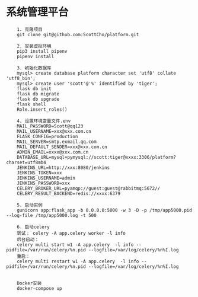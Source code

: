 系统管理平台
=============================================

        1. 克隆项目
        git clone git@github.com:ScottCho/platform.git

        2. 安装虚拟环境
        pip3 install pipenv
        pipenv install

        3. 初始化数据库
        mysql> create database platform character set 'utf8' collate 'utf8_bin';
        mysql> create user 'scott'@'%' identified by 'tiger';
        flask db init
        flask db migrate
        flask db upgrade
        flask shell
        Role.insert_roles()

        4. 设置环境变量文件.env
        MAIL_PASSWORD=Scott@qq123
        MAIL_USERNAME=xxx@xxx.com.cn
        FLASK_CONFIG=production
        MAIL_SERVER=smtp.exmail.qq.com
        MAIL_DEFAULT_SENDER=xxx@xxx.com.cn
        ADMIN_EMAIL=xxxx@xxx.com.cn
        DATABASE_URL=mysql+pymysql://scott:tiger@xxxx:3306/platform?charset=utf8mb4
        JENKINS_URL=http://xxx:8080/jenkins
        JENKINS_TOKEN=xxx
        JENKINS_USERNAME=admin
        JENKINS_PASSWORD=xxx
        CELERY_BROKER_URL=pyamqp://guest:guest@rabbitmq:5672//
        CELERY_RESULT_BACKEND=redis://xxxx:6379

        5. 启动实例
        gunicorn app:flask_app -b 0.0.0.0:5000 -w 3 -D -p /tmp/app5000.pid --log-file /tmp/app5000.log -t 500

        6. 启动celery
        调试： celery -A app.celery worker -l info
        后台启动：
        celery multi start w1 -A app.celery  -l info --pidfile=/var/run/celery/%n.pid --logfile=/var/log/celery/%n%I.log
        重启：
        celery multi restart w1 -A app.celery  -l info --pidfile=/var/run/celery/%n.pid --logfile=/var/log/celery/%n%I.log 


        Docker安装
        docker-compose up
